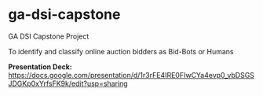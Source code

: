 # ga-dsi-capstone
GA DSI Capstone Project

To identify and classify online auction bidders as Bid-Bots or Humans

**Presentation Deck:** <br>
https://docs.google.com/presentation/d/1r3rFE4IRE0FIwCYa4evp0_vbDSGSJDGKp0xYrfsFK9k/edit?usp=sharing
